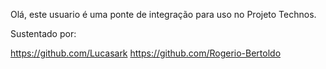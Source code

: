 Olá, este usuario é uma ponte de integração para uso no Projeto Technos.

Sustentado por:

https://github.com/Lucasark
https://github.com/Rogerio-Bertoldo
